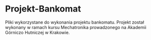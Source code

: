 # Projekt-Bankomat
Pliki wykorzystane do wykonania projektu bankomatu. Projekt został wykonany w ramach kursu Mechatronika prowadzonego na Akademii Górniczo Hutniczej w Krakowie. 

